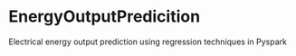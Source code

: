 # EnergyOutputPredicition
Electrical energy output prediction using regression techniques in Pyspark
